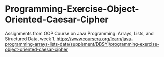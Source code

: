 # Programming-Exercise-Object-Oriented-Caesar-Cipher
Assignments from OOP Course on Java Programming: Arrays, Lists, and Structured Data, week 1. https://www.coursera.org/learn/java-programming-arrays-lists-data/supplement/DBSYj/programming-exercise-object-oriented-caesar-cipher
